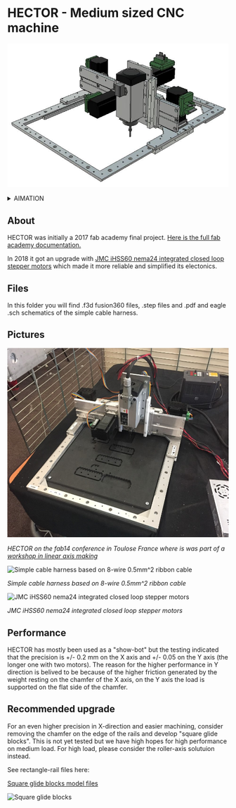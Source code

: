 # HECTOR - Medium sized CNC machine #
![HECTOR](img/hector_upgraded.jpg)

<details><summary>AIMATION</summary>
<p>
<img src="img/hector_upgraded_animation.gif">
</p>
</details>

## About ##

HECTOR was initially a 2017 fab academy final project. [Here is the full fab academy documentation.](http://archive.fabacademy.org/archives/2017/fablabverket/students/100/web/projects/diy_cnc/index.html)

In 2018 it got an upgrade with [JMC iHSS60 nema24 integrated closed loop stepper motors](https://www.aliexpress.com/item/NEMA24-3Nm-425oz-in-Integrated-Closed-Loop-Stepper-motor-with-driver-36VDC-JMC-iHSS60-36-30/32822797339.html) which made it more reliable and simplified its electonics.

## Files ##

In this folder you will find .f3d fusion360 files, .step files and .pdf and eagle .sch schematics of the simple cable harness.

## Pictures ##

![HECTOR](img/hector_upgraded_photo.jpg)

_HECTOR on the fab14 conference in Toulose France where is was part of a [workshop in linear axis making](https://github.com/fellesverkstedet/fabricatable-machines/wiki/Workshops#linear-axis-making)_

![Simple cable harness based on 8-wire 0.5mm^2 ribbon cable](https://github.com/fellesverkstedet/fabricatable-machines/raw/master/hector-medium-format-cnc/img/cable_harness_without_sensors.jpg)

_Simple cable harness based on 8-wire 0.5mm^2 ribbon cable_

![JMC iHSS60 nema24 integrated closed loop stepper motors](https://github.com/fellesverkstedet/fabricatable-machines/raw/master/hector-medium-format-cnc/img/nema24_3nm.JPG)

_JMC iHSS60 nema24 integrated closed loop stepper motors_

## Performance ##

HECTOR has mostly been used as a "show-bot" but the testing indicated that the precision is +/- 0.2 mm on the X axis and +/- 0.05 on the Y axis (the longer one with two motors). The reason for the higher performance in Y direction is belived to be because of the higher friction generated by the weight resting on the chamfer of the X axis, on the Y axis the load is supported on the flat side of the chamfer.

## Recommended upgrade ## 

For an even higher precision in X-direction and easier machining, consider removing the chamfer on the edge of the rails and develop "square glide blocks". This is not yet tested but we have high hopes for high performance on medium load. For high load, please consider the roller-axis solutuion instead.

See rectangle-rail files here:

[Square glide blocks model files](https://github.com/fellesverkstedet/fabricatable-machines/tree/master/chamferrail/new-dev-files)

![Square glide blocks](https://github.com/fellesverkstedet/fabricatable-machines/raw/master/chamferrail/new-dev-files/square_glide_block.jpg)



